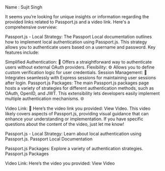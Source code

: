 Name : Sujit Singh





It seems you’re looking for unique insights or information regarding the provided links related to Passport.js and a video link. Here's a comprehensive overview:

Passport.js - Local Strategy: The Passport Local documentation outlines how to implement local authentication using Passport.js. This strategy allows you to authenticate users based on a username and password. Key features include:

Simplified Authentication: 🔑 Offers a straightforward way to authenticate users without external OAuth providers.
Flexibility: ⚙️ Allows you to define custom verification logic for user credentials.
Session Management: 📅 Integrates seamlessly with Express sessions for maintaining user sessions after login.
Passport.js Packages: The main Passport.js packages page hosts a variety of strategies for different authentication methods, such as OAuth, OpenID, and JWT. This extensibility lets developers easily implement multiple authentication mechanisms. 🌐

Video Link: 🎥 Here’s the video link you provided: View Video. This video likely covers aspects of Passport.js, providing visual guidance that can enhance your understanding or implementation. If you have specific questions about the content of the video, just let me know!







Passport.js - Local Strategy: Learn about local authentication using Passport.js.
Passport Local Documentation

Passport.js Packages: Explore a variety of authentication strategies.
Passport.js Packages

Video Link: Here’s the video you provided:
View Video